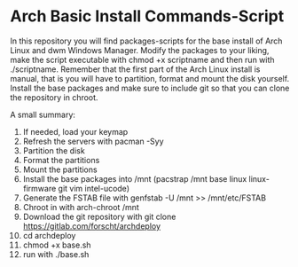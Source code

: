 # Arch Basic Install Commands-Script

In this repository you will find packages-scripts for the base install of Arch Linux and dwm Windows Manager.
Modify the packages to your liking, make the script executable with chmod +x scriptname and then run with ./scriptname.
Remember that the first part of the Arch Linux install is manual, that is you will have to partition, format and mount the disk yourself. Install the base packages and make sure to include git so that you can clone the repository in chroot.

A small summary:

1. If needed, load your keymap
2. Refresh the servers with pacman -Syy
3. Partition the disk
4. Format the partitions
5. Mount the partitions
6. Install the base packages into /mnt (pacstrap /mnt base linux linux-firmware git vim intel-ucode)
7. Generate the FSTAB file with genfstab -U /mnt >> /mnt/etc/FSTAB
8. Chroot in with arch-chroot /mnt
9. Download the git repository with git clone https://gitlab.com/forscht/archdeploy
10. cd archdeploy
11. chmod +x base.sh
12. run with ./base.sh
